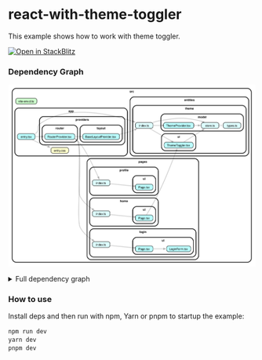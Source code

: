 # react-with-theme-toggler

This example shows how to work with theme toggler.

[![Open in StackBlitz](https://developer.stackblitz.com/img/open_in_stackblitz.svg)](https://stackblitz.com/github/noveogroup-amorgunov/fsd-lessons/tree/main/packages/react-with-theme-toggler)

### Dependency Graph

![Dependency Graph](./dependency-graph.svg)

<details>
<summary>Full dependency graph</summary>

![Dependency Graph](./dependency-graph.full.svg)
</details>

### How to use

Install deps and then run with npm, Yarn or pnpm to startup the example:

```bash
npm run dev
yarn dev
pnpm dev
```
